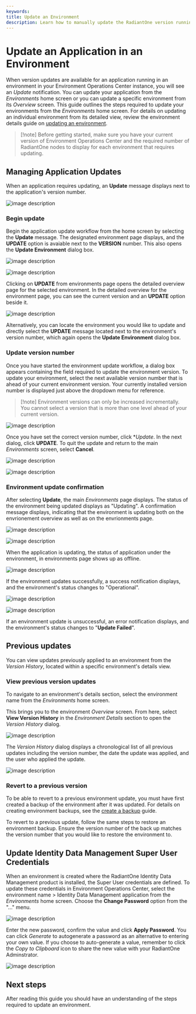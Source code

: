 ```yaml
---
keywords:
title: Update an Environment
description: Learn how to manually update the RadiantOne version running in an environment.
---
```

# Update an Application in an Environment

When version updates are available for an application running in an environment in your Environment Operations Center instance, you will see an *Update* notification. You can update your application from the *Environments* home screen or you can update a specific environment from its *Overview* screen. This guide outlines the steps required to update your environments from the *Environments* home screen. For details on updating an individual environment from its detailed view, review the environment details guide on [updating an environment](../environment-details/update-environment.md).

> [!note] Before getting started, make sure you have your current version of Environment Operations Center and the required number of RadiantOne nodes to display for each environment that requires updating.

## Managing Application Updates

When an application requires updating, an **Update** message displays next to the application's version number.

![image description](images/update-alert.png)

### Begin update

Begin the application update workflow from the home screen by selecting the **Update** message. The designated environment page displays, and the **UPDATE** option is avaiable next to the **VERSION** number. This also opens the **Update Environment** dialog box.

![image description](images/update-alert.png)

![image description](images/select-update.png)

Clicking on **UPDATE** from environments page opens the detailed overview page for the selected environment.
In the detailed overview for the environment page, you can see the current version and an **UPDATE** option beside it.

![image description](images/update-env-dialog.png)

Alternatively, you can locate the environment you would like to update and directly select the **UPDATE** message located next to the environment's version number, which again opens the **Update Environment** dialog box.

### Update version number

Once you have started the environment update workflow, a dialog box appears containing the field required to update the environment version. To update your environment, select the next available version number that is ahead of your current environment version. Your currently installed version number is displayed just above the dropdown menu for reference.

> [!note] Environment versions can only be increased incrementally. You cannot select a version that is more than one level ahead of your current version.

![image description](images/select-version.png)

Once you have set the correct version number, click **Update*. In the next dialog, click **UPDATE**. To quit the update and return to the main *Environments* screen, select **Cancel**.

![image description](images/update.png)

![image description](images/confirm-update.png)

### Environment update confirmation

After selecting **Update**, the main *Environments* page displays. The status of the environment being updated displays as "Updating". A confirmation message displays, indicating that the environment is updating both on the envrionement overview as well as on the envrionments page.

![image description](images/updating.png)

![image description](images/updating-env-message.png)

When the application is updating, the status of application under the environment, in environments page shows up as offline.

![image description](images/offline-when-updating.png)

If the environment updates successfully, a success notification displays, and the environment's status changes to "Operational".

![image description](images/update-success.png)

![image description](images/update-success-operational.png)

If an environment update is unsuccessful, an error notification displays, and the environment's status changes to "**Update Failed**".

## Previous updates

You can view updates previously applied to an environment from the *Version History*, located within a specific environment's details view.

### View previous version updates

To navigate to an environment's details section, select the environment name from the *Environments* home screen.

This brings you to the environment *Overview* screen. From here, select **View Version History** in the *Environment Details* section to open the *Version History* dialog.

![image description](images/view-version-history.png)

The *Version History* dialog displays a chronological list of all previous updates including the version number, the date the update was applied, and the user who applied the update.

![image description](images/version-history.png)

### Revert to a previous version

To be able to revert to a previous environment update, you must have first created a backup of the environment after it was updated. For details on creating environment backups, see the [create a backup](../backup-and-restore/create-backup.md) guide.

To revert to a previous update, follow the same steps to restore an environment backup. Ensure the version number of the back up matches the version number that you would like to restore the environment to.

## Update Identity Data Management Super User Credentials

When an environment is created where the RadiantOne Identity Data Management product is installed, the Super User credentials are defined.  To update these credentials in Environment Operations Center,  select the environment name > Identity Data Management application from the *Environments* home screen.
Choose the **Change Password** option from the "..." menu.

![image description](images/change-password-option.jpg)

Enter the new password, confirm the value and click **Apply Password**. You can click *Generate* to autogenerate a password as an alternative to entering your own value. If you choose to auto-generate a value, remember to click the *Copy to Clipboard* icon to share the new value with your RadiantOne Adminstrator.

![image description](images/change-password.jpg)

## Next steps

After reading this guide you should have an understanding of the steps required to update an environment.










